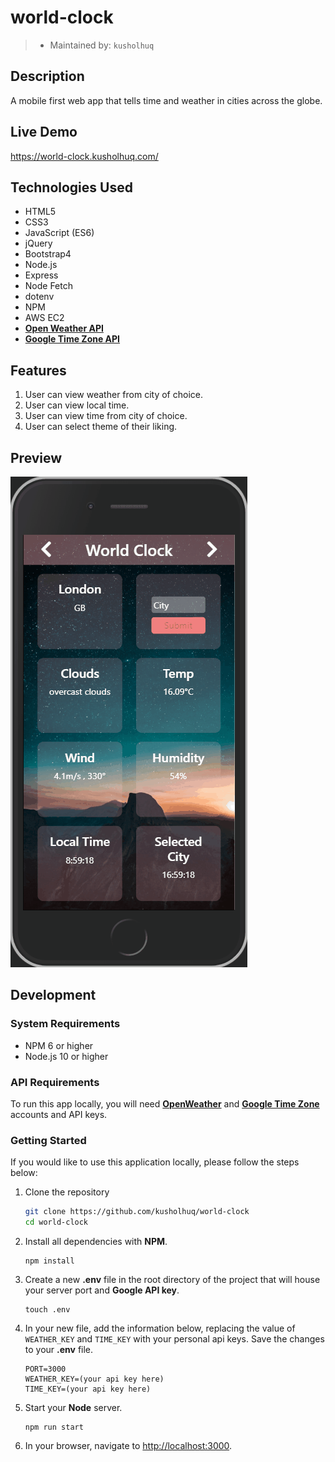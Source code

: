 # world-clock
> - Maintained by: `kusholhuq`

## Description
A mobile first web app that tells time and weather in cities across the globe.

## Live Demo
https://world-clock.kusholhuq.com/


## Technologies Used
  - HTML5
  - CSS3
  - JavaScript (ES6)
  - jQuery
  - Bootstrap4
  - Node.js
  - Express
  - Node Fetch
  - dotenv
  - NPM
  - AWS EC2
  - [**Open Weather API**](https://openweathermap.org/current)
  - [**Google Time Zone API**](https://developers.google.com/maps/documentation/timezone/start?utm_source=google&utm_medium=cpc&utm_campaign=FY18-Q2-global-demandgen-paidsearchonnetworkhouseads-cs-maps_contactsal_saf&utm_content=text-ad-none-none-DEV_c-CRE_433476780412-ADGP_Hybrid+%7C+AW+SEM+%7C+SKWS+~+Time+Zone+API-KWID_43700039136946363-kwd-538188851010-userloc_9061184&utm_term=KW_%2Btime%20%2Bzone%20%2Bapi-ST_%2Btime+%2Bzone+%2Bapi&gclid=EAIaIQobChMIlfKxp8q-6QIVfPvjBx2Spw0_EAAYASAAEgJuYPD_BwE)

  ## Features
 1. User can view weather from city of choice.
 1. User can view local time.
 1. User can view time from city of choice.
 1. User can select theme of their liking.

 ## Preview
 <img src="./server/public/assets/gif2.gif">

 ## Development

 ### System Requirements
- NPM 6 or higher
- Node.js 10 or higher

 ### API Requirements
 To run this app locally, you will need [**OpenWeather**](https://openweathermap.org/current) and [**Google Time Zone**]((https://developers.google.com/maps/documentation/timezone/start?utm_source=google&utm_medium=cpc&utm_campaign=FY18-Q2-global-demandgen-paidsearchonnetworkhouseads-cs-maps_contactsal_saf&utm_content=text-ad-none-none-DEV_c-CRE_433476780412-ADGP_Hybrid+%7C+AW+SEM+%7C+SKWS+~+Time+Zone+API-KWID_43700039136946363-kwd-538188851010-userloc_9061184&utm_term=KW_%2Btime%20%2Bzone%20%2Bapi-ST_%2Btime+%2Bzone+%2Bapi&gclid=EAIaIQobChMIlfKxp8q-6QIVfPvjBx2Spw0_EAAYASAAEgJuYPD_BwE)) accounts and API keys.

 ### Getting Started
 If you would like to use this application locally, please follow the steps below:

 1. Clone the repository
    ``` bash
    git clone https://github.com/kusholhuq/world-clock
    cd world-clock
    ```
2. Install all dependencies with **NPM**.

   ```shell
   npm install
   ```
3. Create a new **.env** file in the root directory of the project that will house your server port and **Google API key**.

   ```shell
   touch .env
   ```
4. In your new file, add the information below,    replacing the value of ```WEATHER_KEY``` and ```TIME_KEY``` with your personal api keys. Save the changes to your **.env** file.

   ```
   PORT=3000
   WEATHER_KEY=(your api key here)
   TIME_KEY=(your api key here)
   ```

6. Start your **Node** server.

   ```shell
   npm run start
   ```

7. In your browser, navigate to [http://localhost:3000](http://localhost:3000).
